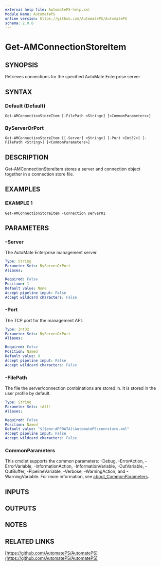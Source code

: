 ```yaml
---
external help file: AutomatePS-help.xml
Module Name: AutomatePS
online version: https://github.com/AutomatePS/AutomatePS
schema: 2.0.0
---
```


# Get-AMConnectionStoreItem

## SYNOPSIS
Retrieves connections for the specified AutoMate Enterprise server

## SYNTAX

### Default (Default)
```
Get-AMConnectionStoreItem [-FilePath <String>] [<CommonParameters>]
```

### ByServerOrPort
```
Get-AMConnectionStoreItem [[-Server] <String>] [-Port <Int32>] [-FilePath <String>] [<CommonParameters>]
```

## DESCRIPTION
Get-AMConnectionStoreItem stores a server and connection object together in a connection store file.

## EXAMPLES

### EXAMPLE 1
```
Get-AMConnectionStoreItem -Connection server01
```

## PARAMETERS

### -Server
The AutoMate Enterprise management server.

```yaml
Type: String
Parameter Sets: ByServerOrPort
Aliases:

Required: False
Position: 1
Default value: None
Accept pipeline input: False
Accept wildcard characters: False
```

### -Port
The TCP port for the management API.

```yaml
Type: Int32
Parameter Sets: ByServerOrPort
Aliases:

Required: False
Position: Named
Default value: 0
Accept pipeline input: False
Accept wildcard characters: False
```

### -FilePath
The file the server/connection combinations are stored in. 
It is stored in the user profile by default.

```yaml
Type: String
Parameter Sets: (All)
Aliases:

Required: False
Position: Named
Default value: "$($env:APPDATA)\AutomatePS\connstore.xml"
Accept pipeline input: False
Accept wildcard characters: False
```

### CommonParameters
This cmdlet supports the common parameters: -Debug, -ErrorAction, -ErrorVariable, -InformationAction, -InformationVariable, -OutVariable, -OutBuffer, -PipelineVariable, -Verbose, -WarningAction, and -WarningVariable. For more information, see [about_CommonParameters](http://go.microsoft.com/fwlink/?LinkID=113216).

## INPUTS

## OUTPUTS

## NOTES

## RELATED LINKS

[https://github.com/AutomatePS/AutomatePS](https://github.com/AutomatePS/AutomatePS)

